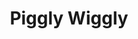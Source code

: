 ---
title: "Piggly Wiggly"
url: /tuscaloosa/piggly-wiggly-university-boulevard/
shop: Supermarkt
---